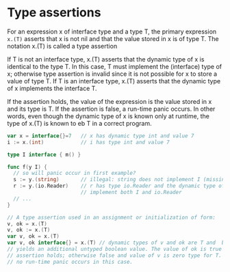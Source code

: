 # Type assertions

For an expression x of interface type and a type T, the primary expression
`x.(T)` asserts that x is not nil and that the value stored in x is of type T.
The notation x.(T) is called a type assertion

If T is not an interface type, x.(T) asserts that the dynamic type of x is
identical to the type T. In this case, T must implement the (interface) type of
x; otherwise type assertion is invalid since it is not possible for x to store
a value of type T. If T is an interface type, x.(T) asserts that the dynamic
type of x implements the interface T.

If the assertion holds, the value of the expression is the value stored in x
and its type is T. If the assertion is false, a run-time panic occurs. In other
words, even though the dynamic type of x is known only at runtime, the type of
x.(T) is known to eb T in a correct program.

``` go
var x = interface{}=7   // x has dynamic type int and value 7
i := x.(int)            // i has type int and value 7

type I interface { m() }

func f(y I) {
  // so will panic occur in first example?
  s := y.(string)       // illegal: string does not implement I (missing method m)
  r := y.(io.Reader)    // r has type io.Reader and the dynamic type of y must
                        // implement both I and io.Reader
  // ...
}
```

``` go
// A type assertion used in an assignment or initialization of form:
v, ok = x.(T)
v, ok := x.(T)
var v, ok = x.(T)
var v, ok interface{} = x.(T) // dynamic types of v and ok are T and  bool
// yields an additional untyped boolean value. The value of ok is true if
// assertion holds; otherwise false and value of v is zero type for T.
// no run-time panic occurs in this case.
```
